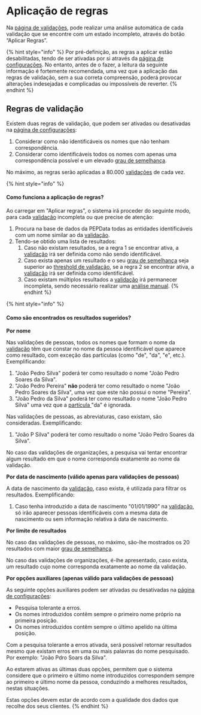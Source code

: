 # Aplicação de regras

Na [página de validações](./), pode realizar uma análise automática de cada validação que se encontre com um estado incompleto, através do botão “Aplicar Regras”.

{% hint style="info" %}
Por pré-definição, as regras a aplicar estão desabilitadas, tendo de ser ativadas por si através da [página de configurações](../configuracoes/). No entanto, antes de o fazer, a leitura da seguinte informação é fortemente recomendada, uma vez que a aplicação das regras de validação, sem a sua correta compreensão, poderá provocar alterações indesejadas e complicadas ou impossíveis de reverter.
{% endhint %}

## Regras de validação

Existem duas regras de validação, que podem ser ativadas ou desativadas na [página de configurações](../configuracoes/):

1. Considerar como não identificáveis os nomes que não tenham correspondência.
2. Considerar como identificáveis todos os nomes com apenas uma correspondência possível e um elevado [grau de semelhança](../../glossario/glossario-aplicacao.md#grau-de-semelhanca).

No máximo, as regras serão aplicadas a 80.000 [validações](../../glossario/glossario-aplicacao.md#validacao) de cada vez.

{% hint style="info" %}
#### Como funciona a aplicação de regras?

Ao carregar em "Aplicar regras", o sistema irá proceder do seguinte modo, para cada [validação](../../glossario/glossario-aplicacao.md#validacao) incompleta ou que precise de atenção:

1. Procura na base de dados da PEPData todas as entidades identificáveis com um nome similar ao da [validação](../../glossario/glossario-aplicacao.md#validacao).
2. Tendo-se obtido uma lista de resultados:
   1. Caso não existam resultados, se a regra 1 se encontrar ativa, a [validação](../../glossario/glossario-aplicacao.md#validacao) irá ser definida como não sendo identificável.
   2. Caso exista apenas um resultado e o seu [grau de semelhança](../../glossario/glossario-aplicacao.md#grau-de-semelhanca) seja superior ao [threshold de validação](../configuracoes/#threshold-de-validacao), se a regra 2 se encontrar ativa, a [validação](../../glossario/glossario-aplicacao.md#validacao) irá ser definida como identificável.
   3. Caso existam múltiplos resultados a [validação](../../glossario/glossario-aplicacao.md#validacao) irá permanecer incompleta, sendo necessário realizar uma [análise manual](analise-manual.md).
{% endhint %}

{% hint style="info" %}
#### Como são encontrados os resultados sugeridos?

**Por nome**

Nas validações de pessoas, todos os nomes que formam o nome da [validação](../../glossario/glossario-aplicacao.md#validacao) têm que constar no nome da pessoa identificável que aparece como resultado, com exceção das partículas (como "de", "da", "e", etc.). Exemplificando:

1. "João Pedro Silva" poderá ter como resultado o nome "João Pedro Soares da Silva".
2. "João Pedro Pereira" **não** poderá ter como resultado o nome "João Pedro Soares da Silva", uma vez que este não possui o nome "Pereira".
3. "João Pedro da Silva" poderá ter como resultado o nome "João Pedro Silva" uma vez que a [partícula ](https://www.irn.mj.pt/IRN/sections/irn/a_registral/registo-civil/docs-do-civil/dar-o-nome/)"da" é ignorada.

Nas validações de pessoas, as abreviaturas, caso existam, são consideradas. Exemplificando:

1. "João P Silva" poderá ter como resultado o nome "João Pedro Soares da Silva".

No caso das validações de organizações, a pesquisa vai tentar encontrar algum resultado em que o nome corresponda exatamente ao nome da validação.

**Por data de nascimento (válido apenas para validações de pessoas)**

A data de nascimento da [validação](../../glossario/glossario-aplicacao.md#validacao), caso exista, é utilizada para filtrar os resultados. Exemplificando:

1. Caso tenha introduzido a data de nascimento "01/01/1990" na [validação](../../glossario/glossario-aplicacao.md#validacao), só irão aparecer pessoas identificáveis com a mesma data de nascimento ou sem informação relativa à data de nascimento.

**Por limite de resultados**

No caso das validações de pessoas, no máximo, são-lhe mostrados os 20 resultados com maior [grau de semelhança](../../glossario/glossario-aplicacao.md#grau-de-semelhanca).

No caso das validações de organizações, é-lhe apresentado, caso exista, um resultado cujo nome corresponda exatamente ao nome da validação.

**Por opções auxiliares (apenas válido para validações de pessoas)**

As seguinte opções auxiliares podem ser ativadas ou desativadas na [página de configurações](../configuracoes/):

* Pesquisa tolerante a erros.
* Os nomes introduzidos contêm sempre o primeiro nome próprio na primeira posição.
* Os nomes introduzidos contêm sempre o último apelido na última posição.

Com a pesquisa tolerante a erros ativada, será possível retornar resultados mesmo que existam erros em uma ou mais palavras do nome pesquisado. Por exemplo: "João Pdro Soars da Silva".

Ao estarem ativas as últimas duas opções, permitem que o sistema considere que o primeiro e último nome introduzidos correspondem sempre ao primeiro e último nome da pessoa, conduzindo a melhores resultados, nestas situações.

Estas opções devem estar de acordo com a qualidade dos dados que recolhe dos seus clientes.
{% endhint %}
